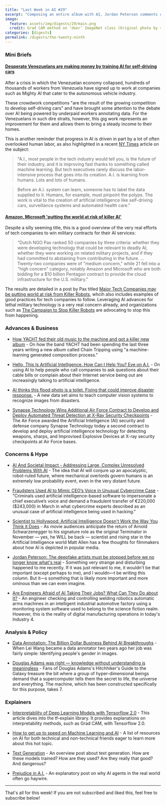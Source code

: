 ```yaml
---
title: "Last Week in AI #29"
excerpt: "Composing an entire album with AI, Jordan Peterson comments on deepfakes, and more!"
image:
  feature: assets/img/digests/29/main.png
  credit: Grad CAM method on ‘deer’ ImageNet class (Original photo by <a href="https://unsplash.com/@asarodger">Asa Rodger</a> on <a href="https://unsplash.com">Unsplash</a>)
categories: [digests]
permalink: /digests/the-twenty-ninth
---
```


### Mini Briefs

#### [Desperate Venezuelans are making money by training AI for self-driving cars](https://www.technologyreview.com/s/614194/venezuela-crisis-platform-work-trains-self-driving-car-ai-data/)

After a crisis in which the Venezuelan economy collapsed, hundreds of thousands of workers from Venezuela
have signed up to work at companies such as Mighty AI that cater to the autonomous vehicle industry.

These crowdwork competitions "are the result of the growing competition to develop self-driving cars"
and have brought some attention to the debate over AI being powered by underpaid workers annotating
data. For the Venezuelans in such dire straits, however, this gig work represents an improvement for
them and allows them to bring a steady income to their homes. 

This is another reminder that progress in AI is driven in part by a lot of often overlooked human labor, as also highlighted 
in a recent [NY Times](https://www.nytimes.com/2019/08/16/technology/ai-humans.html) article on the subject:

>"A.I., most people in the tech industry would tell you, is the future of their industry, and it is improving fast thanks to something called machine learning. But tech executives rarely discuss the labor-intensive process that goes into its creation. A.I. is learning from humans. Lots and lots of humans.

> Before an A.I. system can learn, someone has to label the data supplied to it. Humans, for example, must pinpoint the polyps. The work is vital to the creation of artificial intelligence like self-driving cars, surveillance systems and automated health care."

#### [Amazon, Microsoft 'putting the world at risk of killer AI'](https://japantoday.com/category/tech/amazon-microsoft-'putting-world-at-risk-of-killer-ai'-study) 

Despite a silly seeming title, this is a good overview of the very real efforts of tech companies to win military contracts for their AI services:

> "Dutch NGO Pax ranked 50 companies by three criteria: whether they were developing technology that could be relevant to deadly AI, whether they were working on related military projects, and if they had committed to abstaining from contributing in the future. ... Twenty-two companies were of "medium concern," while 21 fell into a "high concern" category, notably Amazon and Microsoft who are both bidding for a $10 billion Pentagon contract to provide the cloud infrastructure for the U.S. military."

The results are detailed in a post by Pax titled [Major Tech Companies may be putting world at risk from Killer Robots](https://www.paxforpeace.nl/newsroom/major-tech-companies-may-be-putting-world-at-risk-from-killer-robots), whcih also includes examples of good practices for tech companies to follow. Leveraging AI advances for lethal military technology is a very real concern already, and organizations such as [The Campaign to Stop Killer Robots](https://www.stopkillerrobots.org/) are advocating to stop this from happening.

### Advances & Business

* [How YACHT fed their old music to the machine and got a killer new album](https://arstechnica.com/gaming/2019/08/yachts-chain-tripping-is-a-new-landmark-for-ai-music-an-album-that-doesnt-suck/) - On how the band YACHT had been spending the last three years writing a new album called Chain Tripping using "a machine-learning generated composition process."

* [Hello, This Is Artificial Intelligence. How Can I Help You? Eye on A.I.](https://fortune.com/2019/08/27/customer-service-artificial-intelligence/) - On using AI to help people who call companies to ask questions about their cable bills or complain about their Internet service being out are increasingly talking to artificial intelligence. 

* [AI thinks this flood photo is a toilet. Fixing that could improve disaster response.](https://www.technologyreview.com/s/614246/ai-image-recognition-improves-disaster-response/) - A new data set aims to teach computer vision systems to recognize images from disasters.

* [Synapse Technology Wins Additional Air Force Contract to Develop and Deploy Automated Threat Detection at X-Ray Security Checkpoints](https://markets.businessinsider.com/news/stocks/synapse-technology-wins-additional-air-force-contract-to-develop-and-deploy-automated-threat-detection-at-x-ray-security-checkpoints-1028476151) - The Air Force awarded the Artificial Intelligence (AI) security and defense company Synapse Technology today a second contract to develop and deploy artificial intelligence technology for detecting weapons, sharps, and Improvised Explosive Devices at X-ray security checkpoints at Air Force bases.

### Concerns & Hype

* [AI And Societal Impact - Addressing Large, Complex Unresolved Problems With AI](https://www.forbes.com/sites/cognitiveworld/2019/08/25/ai-and-societal-impact-addressing-large-complex-unresolved-problems-with-ai/) - The idea that AI will conjure up an apocalyptic, robot-ruled future, where mechanical overlords govern humans is an extremely low probability event, even in the very distant future.

* [Fraudsters Used AI to Mimic CEO’s Voice in Unusual Cybercrime Case](https://www.wsj.com/articles/fraudsters-use-ai-to-mimic-ceos-voice-in-unusual-cybercrime-case-11567157402) - "Criminals used artificial intelligence-based software to impersonate a chief executive’s voice and demand a fraudulent transfer of €220,000 ($243,000) in March in what cybercrime experts described as an unusual case of artificial intelligence being used in hacking."

* [Scientist to Hollywood: Artificial Intelligence Doesn't Work the Way You Think it Does](https://www.bleedingcool.com/2019/08/24/scientist-to-hollywood-artificial-intelligence-doesnt-work-the-way-you-think-it-does/) - As movie audiences anticipate the return of Arnold Schwarzenegger to his signature role as the original Terminator in November — yes, he WILL be back — scientist and rising star in the Artificial Intelligence world Matt Allen has a few thoughts for filmmakers about how AI is depicted in popular media.

* [Jordan Peterson: The deepfake artists must be stopped before we no longer know what's real](https://nationalpost.com/opinion/jordan-peterson-deep-fake) - Something very strange and disturbing happened to me recently. If it was just relevant to me, it wouldn't be that important (except perhaps to me), and I wouldn—t be writing this column. But it—s something that is likely more important and more ominous than we can even imagine.

* [Are Engineers Afraid of AI Taking Their Jobs? What Can They Do about It?](https://interestingengineering.com/how-artificial-intelligence-is-going-to-transform-the-engineers-jobs) - An engineer checking and controlling welding robotics automatic arms machines in an intelligent industrial automotive factory using a monitoring system software used to belong to the science fiction realm. However, this is the reality of digital manufacturing operations in today's Industry 4.

### Analysis & Policy

* [Data Annotation: The Billion Dollar Business Behind AI Breakthroughs](https://medium.com/syncedreview/data-annotation-the-billion-dollar-business-behind-ai-breakthroughs-d929b0a50d23) - When Lei Wang became a data annotator two years ago her job was fairly simple: Identifying people's gender in images.

* [Douglas Adams was right — knowledge without understanding is meaningless](https://www.theguardian.com/commentisfree/2019/aug/24/douglas-adams-was-right-knowledge-without-understanding-is-meaningless) - Fans of Douglas Adams's Hitchhiker's Guide to the Galaxy treasure the bit where a group of hyper-dimensional beings demand that a supercomputer tells them the secret to life, the universe and everything. The machine, which has been constructed specifically for this purpose, takes 7.


### Explainers

* [Interpretability of Deep Learning Models with Tensorflow 2.0](https://blog.sicara.com/interpretability-deep-learning-models-tensorflow-2-0-7d4ddaa351a3) - This article dives into the tf-explain library. It provides explanations on interpretability methods, such as Grad CAM, with Tensorflow 2.0.

* [How to get up to speed on Machine Learning and AI](https://medium.com/ai2-blog/how-to-get-up-to-speed-on-machine-learning-and-ai-a0fd923d4169) - A list of resources on AI for both technical and non-technical friends eager to learn more about this hot topic.

* [Text Generation](https://veredshwartz.blogspot.com/2019/08/text-generation.html) - An overview post about text generation. How are these models trained? How are they used? Are they really that good? And dangerous?

* [Prejudice in A.I.](https://blog.worldsummit.ai/prejudice-in-ai) - An explanatory post on why AI agents in the real world often go haywire.

<hr>

That's all for this week! If you are not subscribed and liked this, feel free to subscribe below!
